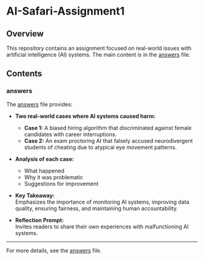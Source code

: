 # AI-Safari-Assignment1

## Overview

This repository contains an assignment focused on real-world issues with artificial intelligence (AI) systems. The main content is in the [answers](answers) file.

## Contents

### answers

The [answers](answers) file provides:

- **Two real-world cases where AI systems caused harm:**
  - **Case 1:** A biased hiring algorithm that discriminated against female candidates with career interruptions.
  - **Case 2:** An exam proctoring AI that falsely accused neurodivergent students of cheating due to atypical eye movement patterns.

- **Analysis of each case:**
  - What happened
  - Why it was problematic
  - Suggestions for improvement

- **Key Takeaway:**  
  Emphasizes the importance of monitoring AI systems, improving data quality, ensuring fairness, and maintaining human accountability.

- **Reflection Prompt:**  
  Invites readers to share their own experiences with malfunctioning AI systems.

---

For more details, see the [answers](answers) file.
